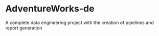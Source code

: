 # AdventureWorks-de
A complete data engineering project with the creation of pipelines and report generation
